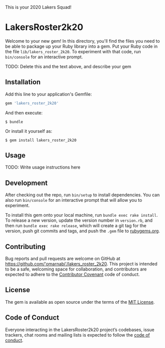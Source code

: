 This is your 2020 Lakers Squad!

# LakersRoster2k20

Welcome to your new gem! In this directory, you'll find the files you need to be able to package up your Ruby library into a gem. Put your Ruby code in the file `lib/lakers_roster_2k20`. To experiment with that code, run `bin/console` for an interactive prompt.

TODO: Delete this and the text above, and describe your gem

## Installation

Add this line to your application's Gemfile:

```ruby
gem 'lakers_roster_2k20'
```

And then execute:

    $ bundle

Or install it yourself as:

    $ gem install lakers_roster_2k20

## Usage

TODO: Write usage instructions here

## Development

After checking out the repo, run `bin/setup` to install dependencies. You can also run `bin/console` for an interactive prompt that will allow you to experiment.

To install this gem onto your local machine, run `bundle exec rake install`. To release a new version, update the version number in `version.rb`, and then run `bundle exec rake release`, which will create a git tag for the version, push git commits and tags, and push the `.gem` file to [rubygems.org](https://rubygems.org).

## Contributing

Bug reports and pull requests are welcome on GitHub at https://github.com/'omarnabi'/lakers_roster_2k20. This project is intended to be a safe, welcoming space for collaboration, and contributors are expected to adhere to the [Contributor Covenant](http://contributor-covenant.org) code of conduct.

## License

The gem is available as open source under the terms of the [MIT License](https://opensource.org/licenses/MIT).

## Code of Conduct

Everyone interacting in the LakersRoster2k20 project’s codebases, issue trackers, chat rooms and mailing lists is expected to follow the [code of conduct](https://github.com/'omarnabi'/lakers_roster_2k20/blob/master/CODE_OF_CONDUCT.md).
